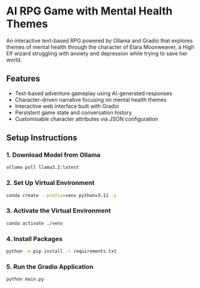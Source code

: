 # AI RPG Game with Mental Health Themes

An interactive text-based RPG powered by Ollama and Gradio that explores themes of mental health through the character of Elara Moonweaver, a High Elf wizard struggling with anxiety and depression while trying to save her world.

## Features

- Text-based adventure gameplay using AI-generated responses
- Character-driven narrative focusing on mental health themes
- Interactive web interface built with Gradio
- Persistent game state and conversation history
- Customisable character attributes via JSON configuration

## Setup Instructions

### 1. Download Model from Ollama
```bash
ollama pull llama3.2:latest
```

### 2. Set Up Virtual Environment
```bash
conda create --prefix=venv python=3.11 -y
```

### 3. Activate the Virtual Environment
```bash
conda activate ./venv
```

### 4. Install Packages
```bash
python -m pip install -r requirements.txt
```

### 5. Run the Gradio Application
```bash
python main.py
```